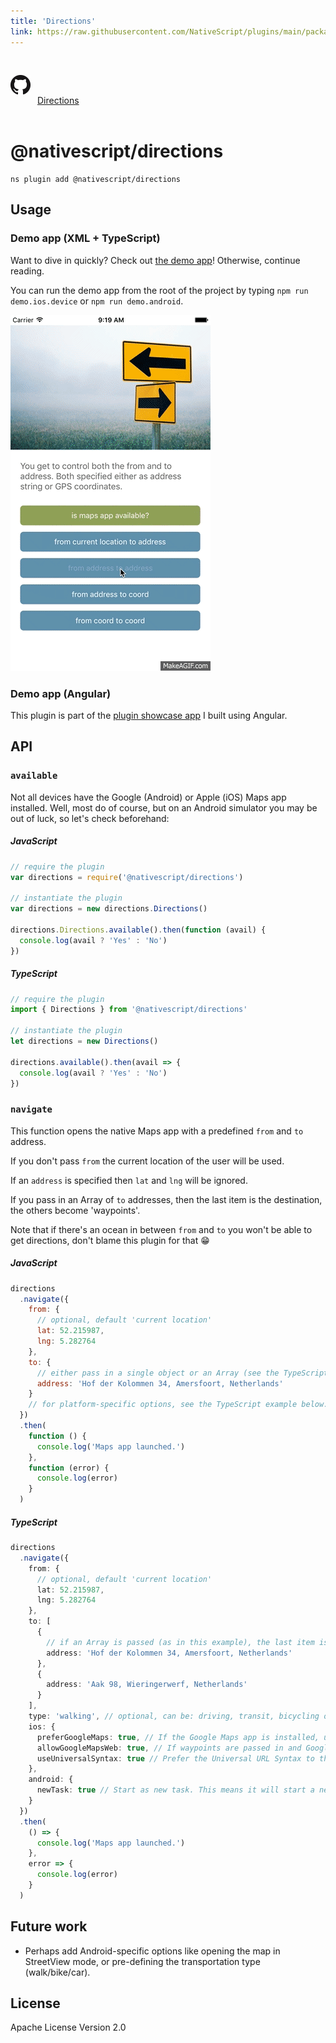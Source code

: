 ```yaml
---
title: 'Directions'
link: https://raw.githubusercontent.com/NativeScript/plugins/main/packages/directions/README.md
---
```


<div style="width: 100%; padding: 1.2em 0em">
  					<img alt="github logo" src="../assets/images/github/GitHub-Mark-32px.png" style="display: inline; margin: 1em 0.5em 1em 0em">
  					<a href="https://github.com/NativeScript/plugins/tree/main/packages/directions" target="_blank" noopener>Directions</a>
				</div>

# @nativescript/directions

```cli
ns plugin add @nativescript/directions
```

## Usage

### Demo app (XML + TypeScript)

Want to dive in quickly? Check out [the demo app](https://github.com/EddyVerbruggen/nativescript-directions/tree/9a9f1ff0de551c447a87b3513a5453f1b962c33c/demo)! Otherwise, continue reading.

You can run the demo app from the root of the project by typing `npm run demo.ios.device` or `npm run demo.android`.

<img src="https://raw.githubusercontent.com/EddyVerbruggen/nativescript-directions/master/media/directions-animated.gif" width="320px" height="570px"/>

### Demo app (Angular)

This plugin is part of the [plugin showcase app](https://github.com/EddyVerbruggen/nativescript-pluginshowcase/tree/master/app/mapping) I built using Angular.

## API

### `available`

Not all devices have the Google (Android) or Apple (iOS) Maps app installed. Well, most do of course, but on an Android simulator you may be out of luck, so let's check beforehand:

##### JavaScript

```js
// require the plugin
var directions = require('@nativescript/directions')

// instantiate the plugin
var directions = new directions.Directions()

directions.Directions.available().then(function (avail) {
  console.log(avail ? 'Yes' : 'No')
})
```

##### TypeScript

```typescript
// require the plugin
import { Directions } from '@nativescript/directions'

// instantiate the plugin
let directions = new Directions()

directions.available().then(avail => {
  console.log(avail ? 'Yes' : 'No')
})
```

### `navigate`

This function opens the native Maps app with a predefined `from` and `to` address.

If you don't pass `from` the current location of the user will be used.

If an `address` is specified then `lat` and `lng` will be ignored.

If you pass in an Array of `to` addresses, then the last item is the destination, the others become 'waypoints'.

Note that if there's an ocean in between `from` and `to` you won't be able to get directions, don't blame this plugin for that 😁

##### JavaScript

```js
directions
  .navigate({
    from: {
      // optional, default 'current location'
      lat: 52.215987,
      lng: 5.282764
    },
    to: {
      // either pass in a single object or an Array (see the TypeScript example below)
      address: 'Hof der Kolommen 34, Amersfoort, Netherlands'
    }
    // for platform-specific options, see the TypeScript example below.
  })
  .then(
    function () {
      console.log('Maps app launched.')
    },
    function (error) {
      console.log(error)
    }
  )
```

##### TypeScript

```typescript
directions
  .navigate({
    from: {
      // optional, default 'current location'
      lat: 52.215987,
      lng: 5.282764
    },
    to: [
      {
        // if an Array is passed (as in this example), the last item is the destination, the addresses in between are 'waypoints'.
        address: 'Hof der Kolommen 34, Amersfoort, Netherlands'
      },
      {
        address: 'Aak 98, Wieringerwerf, Netherlands'
      }
    ],
    type: 'walking', // optional, can be: driving, transit, bicycling or walking
    ios: {
      preferGoogleMaps: true, // If the Google Maps app is installed, use that one instead of Apple Maps, because it supports waypoints. Default true.
      allowGoogleMapsWeb: true, // If waypoints are passed in and Google Maps is not installed, you can either open Apple Maps and the first waypoint is used as the to-address (the rest is ignored), or you can open Google Maps on web so all waypoints are shown (set this property to true). Default false.
      useUniversalSyntax: true // Prefer the Universal URL Syntax to the comgooglemaps:// url scheme. Useful if Google Maps does not load correctly.
    },
    android: {
      newTask: true // Start as new task. This means it will start a new history stack instead of using the current app. Default true.
    }
  })
  .then(
    () => {
      console.log('Maps app launched.')
    },
    error => {
      console.log(error)
    }
  )
```

## Future work

- Perhaps add Android-specific options like opening the map in StreetView mode, or pre-defining the transportation type (walk/bike/car).

## License

Apache License Version 2.0
